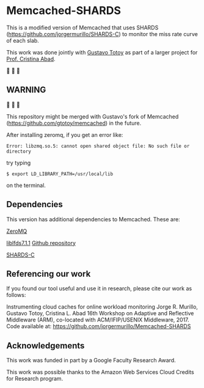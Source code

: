 # Memcached-SHARDS

This is a modified version of Memcached that uses SHARDS (https://github.com/jorgermurillo/SHARDS-C) to monitor the miss rate curve of each slab.

This work was done jointly with [Gustavo Totoy](https://github.com/gtotoy) as part of a larger project for [Prof. Cristina Abad](https://sites.google.com/site/cristinaabad/). 

 :rotating_light:  :rotating_light:  :rotating_light: 
 ## WARNING  
 :rotating_light:  :rotating_light:  :rotating_light: 

 This repository might be merged with Gustavo's fork of Memcached (https://github.com/gtotoy/memcached) in the future.


After installing zeromq, if you get an error like:

	Error: libzmq.so.5: cannot open shared object file: No such file or directory

try typing

 	$ export LD_LIBRARY_PATH=/usr/local/lib

 on the terminal.


## Dependencies

This version has additional dependencies to Memcached. These are:

[ZeroMQ](http://zeromq.org/)

[liblfds7.1.1](https://liblfds.org/) [Github repository](https://github.com/liblfds/liblfds7.1.1)

[SHARDS-C](https://github.com/jorgermurillo/SHARDS-C)

## Referencing our work
If you found our tool useful and use it in research, please cite our work as follows:

Instrumenting cloud caches for online workload monitoring
Jorge R. Murillo, Gustavo Totoy, Cristina L. Abad
16th Workshop on Adaptive and Reflective Middleware (ARM), co-located with ACM/IFIP/USENIX Middleware, 2017.
Code available at: https://github.com/jorgermurillo/Memcached-SHARDS

## Acknowledgements

This work was funded in part by a Google Faculty Research Award.

This work was possible thanks to the Amazon Web Services Cloud Credits for Research program.
